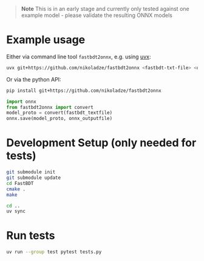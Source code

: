 > **Note**
> This is in an early stage and currently only tested against one example model - please validate the resulting ONNX models 

# Example usage
Either via command line tool `fastbdt2onnx`, e.g. using [uvx](https://docs.astral.sh/uv/concepts/tools/#the-uv-tool-interface):

```bash
uvx git+https://github.com/nikoladze/fastbdt2onnx <fastbdt-txt-file> <onnx-model-file>
```

Or via the python API:

```bash
pip install git+https://github.com/nikoladze/fastbdt2onnx
```

```python
import onnx
from fastbdt2onnx import convert
model_proto = convert(fastbdt_textfile)
onnx.save(model_proto, onnx_outputfile)
```

# Development Setup (only needed for tests)

``` bash
git submodule init
git submodule update
cd FastBDT
cmake .
make

cd ..
uv sync
```

# Run tests

``` bash
uv run --group test pytest tests.py
```
